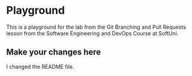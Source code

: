 # Playground
This is a playground for the lab from the Git Branching and Pull Requests lesson from the Software Engineering and DevOps Course at SoftUni.

## Make your changes here
I changed the README file.

